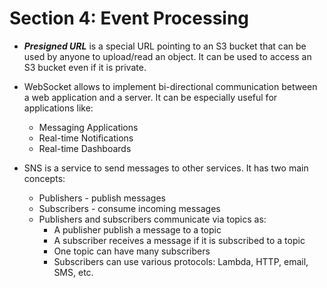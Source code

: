 # Section 4: Event Processing

- ***Presigned URL*** is a special URL pointing to an S3 bucket that can be used by anyone to upload/read an object. It can be used to access an S3 bucket even if it is private.

- WebSocket allows to implement bi-directional communication between a web application and a server. It can be especially useful for applications like:
  - Messaging Applications
  - Real-time Notifications
  - Real-time Dashboards

- SNS is a service to send messages to other services. It has two main concepts:
  - Publishers - publish messages
  - Subscribers - consume incoming messages
  - Publishers and subscribers communicate via topics as:
    - A publisher publish a message to a topic
    - A subscriber receives a message if it is subscribed to a topic
    - One topic can have many subscribers
    - Subscribers can use various protocols: Lambda, HTTP, email, SMS, etc.
